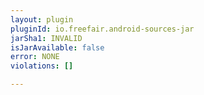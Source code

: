 ```yaml
---
layout: plugin
pluginId: io.freefair.android-sources-jar
jarSha1: INVALID
isJarAvailable: false
error: NONE
violations: []

---
```

